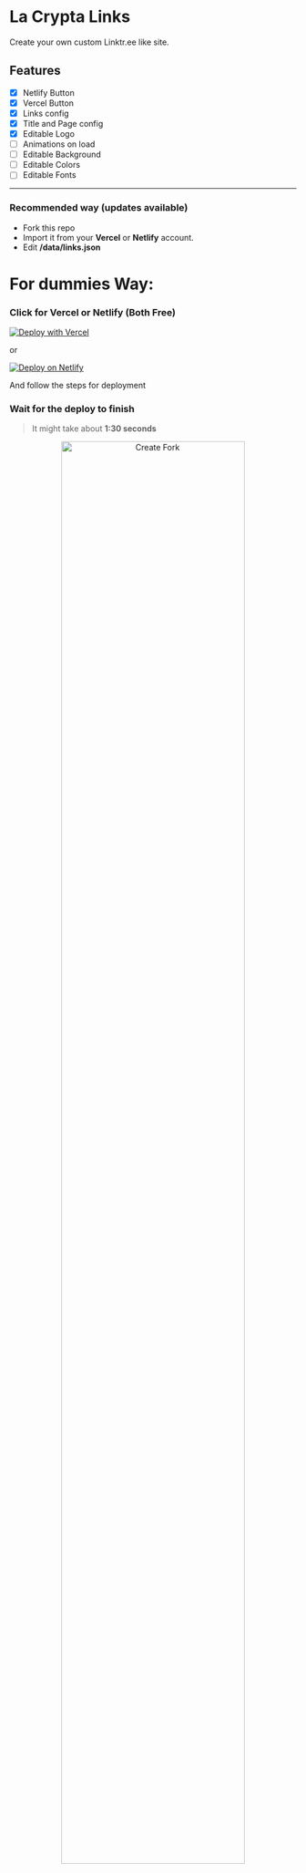 #  La Crypta Links

Create your own custom Linktr.ee like site.

## Features

- [x] Netlify Button
- [x] Vercel Button
- [x] Links config
- [x] Title and Page config
- [x] Editable Logo
- [ ] Animations on load
- [ ] Editable Background
- [ ] Editable Colors
- [ ] Editable Fonts

---

### Recommended way (updates available)

- Fork this repo
- Import it from your **Vercel** or **Netlify** account.
- Edit **/data/links.json**

# For dummies Way:

### Click for Vercel or Netlify (Both Free)

[![Deploy with Vercel](https://vercel.com/button)](https://vercel.com/new/clone?repository-url=https%3A%2F%2Fgithub.com%2Flacrypta%2Flinks&project-name=my-links&repository-name=links&demo-title=La%20Crypta%20Links&demo-description=Oficial%20links%20for%20La%20Crypta&demo-url=https%3A%2F%2Flinks.lacrypta.ar%2F)

or

[![Deploy on Netlify](https://www.netlify.com/img/deploy/button.svg)](https://app.netlify.com/start/deploy?repository=https://github.com/lacrypta/links)

And follow the steps for deployment

### Wait for the deploy to finish

> It might take about **1:30 seconds**

<p align="center">
<img src="docs/deploy_wait.png" width="80%" title="Create Fork">
</p>

## Go to your repo in Github

<p align="center">
<img src="docs/url.png" width="60%" title="Create Fork">
</p>

> _USERNAME_ must be your Github username

### Edit Configuration file

Edit file in **/data/links.json**

- Click on **data** directory
<p align="center">
<img src="docs/data_folder.png" width="60%" title="Create Fork">
</p>

- Click on **data** directory and then on **links.json**

- Click on **Edit icon** on the top-right corner.

<p align="center">
<img src="docs/edit.png" width="60%" title="Create Fork">
</p>

- Edit the file with your own **Social data**.

- Commit changes

<p align="center">
<img src="docs/commit.png" width="60%" title="Create Fork">
</p>

---

## Local Development

First, run the development server:

```bash
yarn dev
```

Open [http://localhost:3000](http://localhost:3000) with your browser to see the result.
